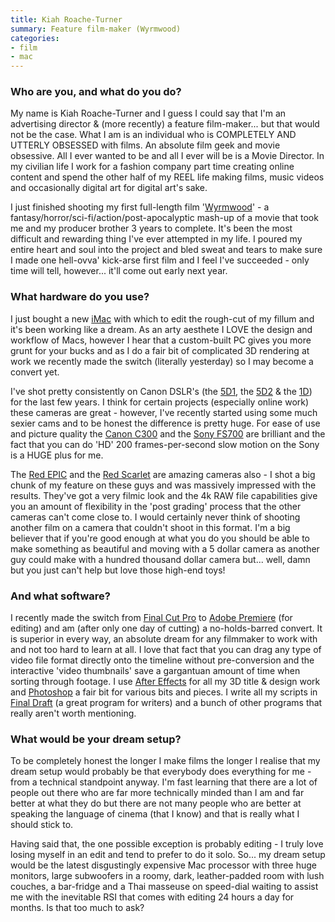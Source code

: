 ```yaml
---
title: Kiah Roache-Turner
summary: Feature film-maker (Wyrmwood)
categories:
- film
- mac
---
```


### Who are you, and what do you do?

My name is Kiah Roache-Turner and I guess I could say that I'm an advertising director & (more recently) a feature film-maker... but that would not be the case. What I am is an individual who is COMPLETELY AND UTTERLY OBSESSED with films. An absolute film geek and movie obsessive. All I ever wanted to be and all I ever will be is a Movie Director. In my civilian life I work for a fashion company part time creating online content and spend the other half of my REEL life making films, music videos and occasionally digital art for digital art's sake.

I just finished shooting my first full-length film '[Wyrmwood]( https://www.facebook.com/wyrmwoodmovie "Wyrmwood's Facebook page.")' - a fantasy/horror/sci-fi/action/post-apocalyptic mash-up of a movie that took me and my producer brother 3 years to complete. It's been the most difficult and rewarding thing I've ever attempted in my life. I poured my entire heart and soul into the project and bled sweat and tears to make sure I made one hell-ovva' kick-arse first film and I feel I've succeeded - only time will tell, however... it'll come out early next year.  

### What hardware do you use?

I just bought a new [iMac][] with which to edit the rough-cut of my fillum and it's been working like a dream. As an arty aesthete I LOVE the design and workflow of Macs, however I hear that a custom-built PC gives you more grunt for your bucks and as I do a fair bit of complicated 3D rendering at work we recently made the switch (literally yesterday) so I may become a convert yet.

I've shot pretty consistently on Canon DSLR's (the [5D1][eos-5d], the [5D2][eos-5d-mark-ii] & the [1D][eos-1d]) for the last few years. I think for certain projects (especially online work) these cameras are great - however, I've recently started using some much sexier cams and to be honest the difference is pretty huge. For ease of use and picture quality the [Canon C300][eos-c300] and the [Sony FS700][nex-fs700] are brilliant and the fact that you can do 'HD' 200 frames-per-second slow motion on the Sony is a HUGE plus for me.

The [Red EPIC][epic] and the [Red Scarlet][scarlet] are amazing cameras also - I shot a big chunk of my feature on these guys and was massively impressed with the results. They've got a very filmic look and the 4k RAW file capabilities give you an amount of flexibility in the 'post grading' process that the other cameras can't come close to. I would certainly never think of shooting another film on a camera that couldn't shoot in this format. I'm a big believer that if you're good enough at what you do you should be able to make something as beautiful and moving with a 5 dollar camera as another guy could make with a hundred thousand dollar camera but... well, damn but you just can't help but love those high-end toys!

### And what software?

I recently made the switch from [Final Cut Pro][final-cut-pro] to [Adobe Premiere][premiere] (for editing) and am (after only one day of cutting) a no-holds-barred convert. It is superior in every way, an absolute dream for any filmmaker to work with and not too hard to learn at all. I love that fact that you can drag any type of video file format directly onto the timeline without pre-conversion and the interactive 'video thumbnails' save a gargantuan amount of time when sorting through footage. I use [After Effects][after-effects] for all my 3D title & design work and [Photoshop][] a fair bit for various bits and pieces. I write all my scripts in [Final Draft][final-draft] (a great program for writers) and a bunch of other programs that really aren't worth mentioning.

### What would be your dream setup?

To be completely honest the longer I make films the longer I realise that my dream setup would probably be that everybody does everything for me - from a technical standpoint anyway. I'm fast learning that there are a lot of people out there who are far more technically minded than I am and far better at what they do but there are not many people who are better at speaking the language of cinema (that I know) and that is really what I should stick to.

Having said that, the one possible exception is probably editing - I truly love losing myself in an edit and tend to prefer to do it solo. So...  my dream setup would be the latest disgustingly expensive Mac processor with three huge monitors, large subwoofers in a roomy, dark, leather-padded room with lush couches, a bar-fridge and a Thai masseuse on speed-dial waiting to assist me with the inevitable RSI that comes with editing 24 hours a day for months. Is that too much to ask?

[eos-1d]: https://en.wikipedia.org/wiki/Canon_EOS-1D "A 4 megapixel DSLR."
[eos-5d-mark-ii]: https://www.usa.canon.com/cusa/support/consumer/eos_slr_camera_systems/eos_digital_slr_cameras/eos_5d_mark_ii "A 21 megapixel DSLR."
[eos-5d]: https://en.wikipedia.org/wiki/Canon_EOS_5D "A 12 megapixel DSLR."
[eos-c300]: https://www.usa.canon.com/cusa/professional/products/professional_cameras/cinema_eos_cameras/eos_c300 "A 35mm digital video camera."
[epic]: https://www.red.com/products/epic/ "A high-end 4k digital video camera."
[imac]: https://www.apple.com/imac/ "An all-in-one computer."
[nex-fs700]: https://pro.sony.com/bbsc/ssr/product-NEXFS700UK/ "A 4k digital video camera."
[scarlet]: https://www.red.com/products/scarlet "A high-end 4k digital video camera."
[after-effects]: https://www.adobe.com/products/aftereffects.html "Motion graphics and video editing software."
[final-cut-pro]: https://en.wikipedia.org/wiki/Final_Cut_Pro "A nonlinear video editor."
[final-draft]: http://store.finaldraft.com/final-draft-10.html "Popular screenwriting software."
[photoshop]: https://www.adobe.com/products/photoshop.html "A bitmap image editor."
[premiere]: https://www.adobe.com/products/premiere.html "A video editing suite."
